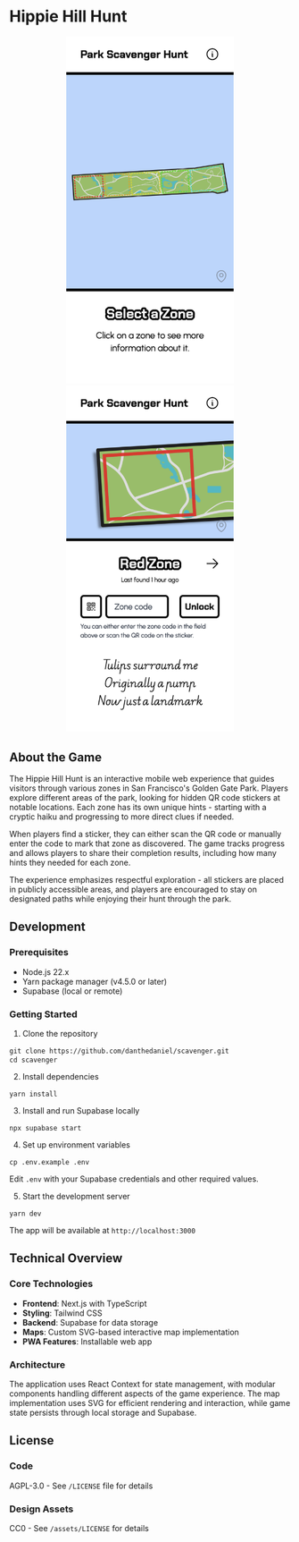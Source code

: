 # Hippie Hill Hunt

<div align="center">
  <img src="/public/images/screenshot_start.png" alt="Start screen" width="300"/>
  <img src="/public/images/screenshot_focus.png" alt="Zone selected" width="300"/>
</div>

## About the Game

The Hippie Hill Hunt is an interactive mobile web experience that guides visitors through various zones in San Francisco's Golden Gate Park. Players explore different areas of the park, looking for hidden QR code stickers at notable locations. Each zone has its own unique hints - starting with a cryptic haiku and progressing to more direct clues if needed.

When players find a sticker, they can either scan the QR code or manually enter the code to mark that zone as discovered. The game tracks progress and allows players to share their completion results, including how many hints they needed for each zone.

The experience emphasizes respectful exploration - all stickers are placed in publicly accessible areas, and players are encouraged to stay on designated paths while enjoying their hunt through the park.

## Development

### Prerequisites

- Node.js 22.x
- Yarn package manager (v4.5.0 or later)
- Supabase (local or remote)

### Getting Started

1. Clone the repository

```
git clone https://github.com/danthedaniel/scavenger.git
cd scavenger
```

2. Install dependencies

```
yarn install
```

3. Install and run Supabase locally

```
npx supabase start
```

4. Set up environment variables

```
cp .env.example .env
```

Edit `.env` with your Supabase credentials and other required values.

5. Start the development server

```
yarn dev
```

The app will be available at `http://localhost:3000`

## Technical Overview

### Core Technologies

- **Frontend**: Next.js with TypeScript
- **Styling**: Tailwind CSS
- **Backend**: Supabase for data storage
- **Maps**: Custom SVG-based interactive map implementation
- **PWA Features**: Installable web app

### Architecture

The application uses React Context for state management, with modular components handling different aspects of the game experience. The map implementation uses SVG for efficient rendering and interaction, while game state persists through local storage and Supabase.

## License

### Code

AGPL-3.0 - See `/LICENSE` file for details

### Design Assets

CC0 - See `/assets/LICENSE` for details
